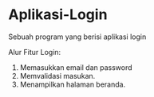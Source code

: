 # Aplikasi-Login
Sebuah program yang berisi aplikasi login

Alur Fitur Login:
1. Memasukkan email dan password
2. Memvalidasi masukan.
3. Menampilkan halaman beranda.
